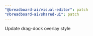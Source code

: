 ```yaml
---
"@breadboard-ai/visual-editor": patch
"@breadboard-ai/shared-ui": patch
---
```


Update drag-dock overlay style
